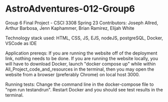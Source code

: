 # AstroAdventures-012-Group6
Group 6 Final Project - CSCI 3308 Spring 23
Contributors: Joseph Allred, Arthur Barbosa, Jenn Kaphammer, Brian Ramirez, Elijah White

Technology stack used: HTML, CSS, JS, EJS, nodeJS, postgreSQL, Docker, VSCode as IDE

Application prereqs: If you are running the website off of the deployment link, nothing needs to be done. If you are running the website locally, you will have to download Docker, launch "docker compose up" while within All_Project_code_and_resources in the terminal, then you may open the website from a browser (preferably Chrome) on local host 3000.

Running tests: Change the command line in the docker-compose file to "npm run testandrun". Restart Docker and you should see test results in the terminal.


